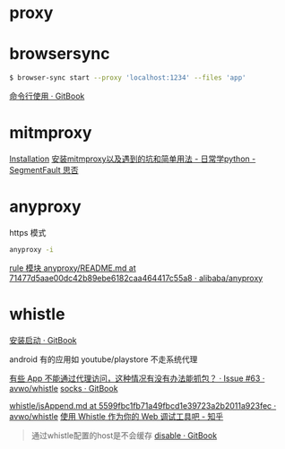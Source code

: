 # proxy

# browsersync
```sh
$ browser-sync start --proxy 'localhost:1234' --files 'app'
```
[命令行使用 · GitBook](https://elemefe.github.io/sip/browsersync/command-line.html)

# mitmproxy
[Installation](https://docs.mitmproxy.org/stable/overview-installation/)
[安装mitmproxy以及遇到的坑和简单用法 - 日常学python - SegmentFault 思否](https://segmentfault.com/a/1190000017956646)

# anyproxy
https 模式
```sh
anyproxy -i
```
[rule 模块 anyproxy/README.md at 71477d5aae00dc42b89ebe6182caa464417c55a8 · alibaba/anyproxy](https://github.com/alibaba/anyproxy/blob/71477d5aae00dc42b89ebe6182caa464417c55a8/docs-src/cn/README.md#rule%25E6%25A8%25A1%25E5%259D%2597)

# whistle
[安装启动 · GitBook](http://wproxy.org/whistle/install.html)

android 有的应用如 youtube/playstore 不走系统代理

[有些 App 不能通过代理访问，这种情况有没有办法能抓包？ · Issue #63 · avwo/whistle](https://github.com/avwo/whistle/issues/63)
[socks · GitBook](http://wproxy.org/whistle/rules/socks.html)

[whistle/jsAppend.md at 5599fbc1fb71a49fbcd1e39723a2b2011a923fec · avwo/whistle](https://github.com/avwo/whistle/blob/5599fbc1fb71a49fbcd1e39723a2b2011a923fec/docs/zh/rules/jsAppend.md)
[使用 Whistle 作为你的 Web 调试工具吧 - 知乎](https://zhuanlan.zhihu.com/p/79037633)

> 通过whistle配置的host是不会缓存
[disable · GitBook](https://wproxy.org/whistle/rules/disable.html)
